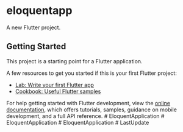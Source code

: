 # eloquentapp

A new Flutter project.

## Getting Started

This project is a starting point for a Flutter application.

A few resources to get you started if this is your first Flutter project:

- [Lab: Write your first Flutter app](https://docs.flutter.dev/get-started/codelab)
- [Cookbook: Useful Flutter samples](https://docs.flutter.dev/cookbook)

For help getting started with Flutter development, view the
[online documentation](https://docs.flutter.dev/), which offers tutorials,
samples, guidance on mobile development, and a full API reference.
#   E l o q u e n t A p p l i c a t i o n  
 #   E l o q u e n t A p p l i c a t i o n  
 #   E l o q u e n t A p p l i c a t i o n  
 #   L a s t U p d a t e  
 